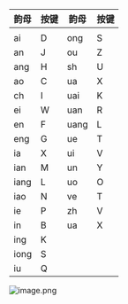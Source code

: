 
| 韵母 | 按键 | 韵母 | 按键 |
|:---- |:---- | ---- | ---- |
|      |      |      |      |
| ai   | D    | ong  | S    |
| an   | J    | ou   | Z    |
| ang  | H    | sh   | U    |
| ao   | C    | ua   | X    |
| ch   | I    | uai  | K    |
| ei   | W    | uan  | R    |
| en   | F    | uang | L    |
| eng  | G    | ue   | T    |
| ia   | X    | ui   | V    |
| ian  | M    | un   | Y    |
| iang | L    | uo   | O    |
| iao  | N    | ve   | T    |
| ie   | P    | zh   | V    |
| in   | B    | ua   | X    |
| ing  | K    |      |      |
| iong | S    |      |      |
| iu   | Q    |      |      |

![image.png](https://r2.129870.xyz/img/202310012246544.png)






